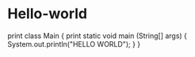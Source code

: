 # Hello-world
print class Main  {
   print static void main (String[] args) {
   System.out.println("HELLO WORLD");
   }
}
